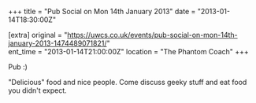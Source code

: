 +++
title = "Pub Social on Mon 14th January 2013"
date = "2013-01-14T18:30:00Z"

[extra]
original = "https://uwcs.co.uk/events/pub-social-on-mon-14th-january-2013-1474489071821/"    
ent_time = "2013-01-14T21:00:00Z"
location = "The Phantom Coach"
+++

Pub :)

"Delicious" food and nice people. Come discuss geeky stuff and eat food you didn't expect.

